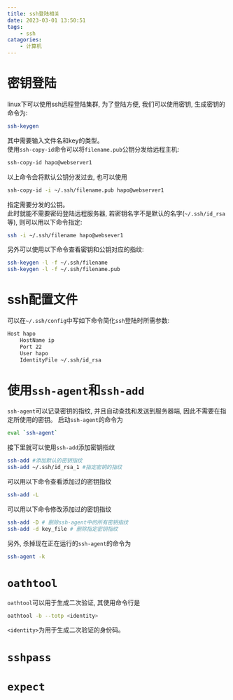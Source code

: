 ```yaml
---
title: ssh登陆相关
date: 2023-03-01 13:50:51
tags:
    - ssh
catagories:
    - 计算机
---
```

# 密钥登陆
linux下可以使用ssh远程登陆集群, 为了登陆方便, 我们可以使用密钥, 生成密钥的命令为:
```bash
ssh-keygen
```
其中需要输入文件名和key的类型。  
使用`ssh-copy-id`命令可以将`filename.pub`公钥分发给远程主机:
```bash
ssh-copy-id hapo@webserver1
```
以上命令会将默认公钥分发过去, 也可以使用
```bash
ssh-copy-id -i ~/.ssh/filename.pub hapo@webserver1
```
指定需要分发的公钥。  
此时就能不需要密码登陆远程服务器, 若密钥名字不是默认的名字(`~/.ssh/id_rsa`等), 则可以用以下命令指定:
```bash
ssh -i ~/.ssh/filename hapo@websever1
```
另外可以使用以下命令查看密钥和公钥对应的指纹:
```bash
ssh-keygen -l -f ~/.ssh/filename
ssh-keygen -l -f ~/.ssh/filename.pub
```
# ssh配置文件
可以在`~/.ssh/config`中写如下命令简化`ssh`登陆时所需参数:
```bash
Host hapo
    HostName ip
    Port 22
    User hapo
    IdentityFile ~/.ssh/id_rsa
```

# 使用`ssh-agent`和`ssh-add`
`ssh-agent`可以记录密钥的指纹, 并且自动查找和发送到服务器端, 因此不需要在指定所使用的密钥。
启动`ssh-agent`的命令为
```bash
eval `ssh-agent`
```
接下里就可以使用`ssh-add`添加密钥指纹
```bash
ssh-add #添加默认的密钥指纹
ssh-add ~/.ssh/id_rsa_1 #指定密钥的指纹
```
可以用以下命令查看添加过的密钥指纹
```bash
ssh-add -L
```
可以用以下命令修改添加过的密钥指纹
```bash
ssh-add -D # 删除ssh-agent中的所有密钥指纹
ssh-add -d key_file # 删除指定密钥指纹
```
另外, 杀掉现在正在运行的`ssh-agent`的命令为
```bash
ssh-agent -k
```
# `oathtool`
`oathtool`可以用于生成二次验证, 其使用命令行是
```bash
oathtool -b --totp <identity>
```
`<identity>`为用于生成二次验证的身份码。

# `sshpass`


# `expect`
